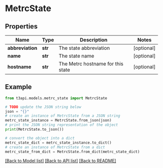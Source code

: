 # MetrcState


## Properties

Name | Type | Description | Notes
------------ | ------------- | ------------- | -------------
**abbreviation** | **str** | The state abbreviation | [optional] 
**name** | **str** | The state name | [optional] 
**hostname** | **str** | The Metrc hostname for this state | [optional] 

## Example

```python
from t3api.models.metrc_state import MetrcState

# TODO update the JSON string below
json = "{}"
# create an instance of MetrcState from a JSON string
metrc_state_instance = MetrcState.from_json(json)
# print the JSON string representation of the object
print(MetrcState.to_json())

# convert the object into a dict
metrc_state_dict = metrc_state_instance.to_dict()
# create an instance of MetrcState from a dict
metrc_state_from_dict = MetrcState.from_dict(metrc_state_dict)
```
[[Back to Model list]](../README.md#documentation-for-models) [[Back to API list]](../README.md#documentation-for-api-endpoints) [[Back to README]](../README.md)


